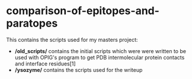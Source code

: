 # comparison-of-epitopes-and-paratopes
This contains the scripts used for my masters project:

* **/old_scripts/** contains the initial scripts which were were written to be used with OPIG's program to get PDB intermolecular protein contacts and interface residues[1]
* **/ysozyme/** contains the scripts used for the writeup 


